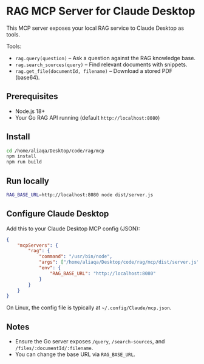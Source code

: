 # RAG MCP Server for Claude Desktop

This MCP server exposes your local RAG service to Claude Desktop as tools.

Tools:

- `rag.query(question)` – Ask a question against the RAG knowledge base.
- `rag.search_sources(query)` – Find relevant documents with snippets.
- `rag.get_file(documentId, filename)` – Download a stored PDF (base64).

## Prerequisites

- Node.js 18+
- Your Go RAG API running (default `http://localhost:8080`)

## Install

```bash
cd /home/aliaqa/Desktop/code/rag/mcp
npm install
npm run build
```

## Run locally

```bash
RAG_BASE_URL=http://localhost:8080 node dist/server.js
```

## Configure Claude Desktop

Add this to your Claude Desktop MCP config (JSON):

```json
{
	"mcpServers": {
		"rag": {
			"command": "/usr/bin/node",
			"args": ["/home/aliaqa/Desktop/code/rag/mcp/dist/server.js"],
			"env": {
				"RAG_BASE_URL": "http://localhost:8080"
			}
		}
	}
}
```

On Linux, the config file is typically at `~/.config/Claude/mcp.json`.

## Notes

- Ensure the Go server exposes `/query`, `/search-sources`, and `/files/:documentId/:filename`.
- You can change the base URL via `RAG_BASE_URL`.
